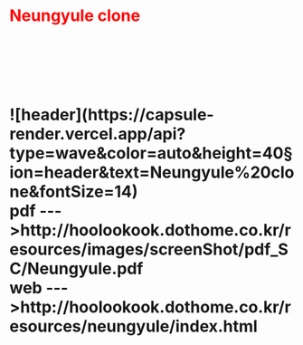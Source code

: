 <h1 style="color: red">Neungyule clone<h1><br><br><br>
![header](https://capsule-render.vercel.app/api?type=wave&color=auto&height=40&section=header&text=Neungyule%20clone&fontSize=14)<br>
pdf --->http://hoolookook.dothome.co.kr/resources/images/screenShot/pdf_SC/Neungyule.pdf<br>
web --->http://hoolookook.dothome.co.kr/resources/neungyule/index.html
